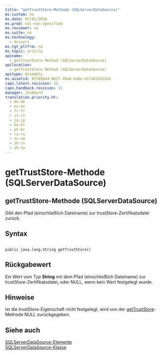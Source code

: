 ```yaml
---
title: "getTrustStore-Methode (SQLServerDataSource)"
ms.custom: na
ms.date: 07/01/2016
ms.prod: sql-non-specified
ms.reviewer: na
ms.suite: na
ms.technology: 
  - drivers
ms.tgt_pltfrm: na
ms.topic: article
apiname: 
  - getTrustStore Method (SQLServerDataSource)
apilocation: 
  - getTrustStore Method (SQLServerDataSource)
apitype: Assembly
ms.assetid: 8f5850e4-8627-49a8-ba0e-b1f4014322a5
caps.latest.revision: 12
caps.handback.revision: 11
manager: jhubbard
translation.priority.ht: 
  - de-de
  - es-es
  - fr-fr
  - it-it
  - ja-jp
  - ko-kr
  - pt-br
  - ru-ru
  - sv-se
  - zh-cn
  - zh-tw
---
```

# getTrustStore-Methode (SQLServerDataSource)
    
## getTrustStore\-Methode \(SQLServerDataSource\)  
 Gibt den Pfad \(einschließlich Dateiname\) zur trustStore\-Zertifikatsdatei zurück.  
  
## Syntax  
  
```  
  
public java.lang.String getTrustStore()  
```  
  
## Rückgabewert  
 Ein Wert vom Typ **String** mit dem Pfad \(einschließlich Dateiname\) zur trustStore\-Zertifikatsdatei, oder NULL, wenn kein Wert festgelegt wurde.  
  
## Hinweise  
 Ist die trustStore\-Eigenschaft nicht festgelegt, wird von der [getTrustStore](../content/getTrustStore-Method--SQLServerDataSource-.md)\-Methode NULL zurückgegeben.  
  
## Siehe auch  
 [SQLServerDataSource-Elemente](../content/SQLServerDataSource-Members.md)   
 [SQLServerDataSource-Klasse](../content/SQLServerDataSource-Class.md)  
  
  